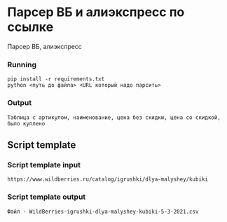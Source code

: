 # Парсер ВБ и алиэкспресс по ссылке
Парсер ВБ, алиэкспресс
### Running
```
pip install -r requirements.txt
python <путь до файла> <URL который надо парсить>
```
### Output
```
Таблица с артикулом, наименование, цена без скидки, цена со скидкой, было куплено  
```

## Script template 
### Script template input
```
https://www.wildberries.ru/catalog/igrushki/dlya-malyshey/kubiki
```
### Script template output
```
Файл - WildBerries-igrushki-dlya-malyshey-kubiki-5-3-2021.csv
```
